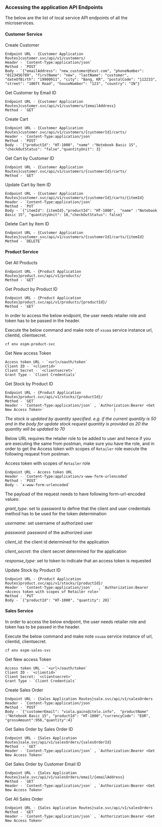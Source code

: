 ### Accessing the application API Endpoints

The below are the list of local service API endpoints of all the microservices.

#### Customer Service

Create Customer

    Endpoint URL - {Customer Application Routes}customer.svc/api/v1/customers/
    Header - `Content-Type:application/json`
    Method - `POST`
    Body - `{"emailAddress": "new_customer@test.com", "phoneNumber": "0123456789", "firstName": "new", "lastName": "customer", "dateOfBirth": "19900911", "city": "Bang, KR", "postalCode": "112233", "street": "100ft Road", "houseNumber": "123", "country": "IN"}`

Get Customer by Email ID

    Endpoint URL - {Customer Application Routes}customer.svc/api/v1/customers/{emailAddress} 	
    Method - `GET`


Create Cart

    Endpoint URL - {Customer Application Routes}customer.svc/api/v1/customers/{customerId}/carts/
    Header - `Content-Type:application/json`
    Method - `POST`
    Body - `{"productId": "HT-1000", "name" :"Notebook Basic 15", "checkOutStatus": "false","quantityUnit": 3}`     

Get Cart by Customer ID

    Endpoint URL - {Customer Application Routes}customer.svc/api/v1/customers/{customerId}/carts/
    Method - `GET`

Update Cart by Item ID

    Endpoint URL - {Customer Application Routes}customer.svc/api/v1/customers/{customerId}/carts/{itemId}         
    Header - `Content-Type:application/json`
    Method - `PUT`
    Body - `{"itemId": {itemId},"productId": "HT-1000",  "name" :"Notebook Basic 15", "quantityUnit": 10,"checkOutStatus": false}`

Delete Cart by Item ID

    Endpoint URL - {Customer Application Routes}customer.svc/api/v1/customers/{customerId}/carts/{itemId}
    Method - `DELETE`

#### Product Service

Get All Products

    Endpoint URL - {Product Application Routes}product.svc/api/v1/products/
    Method - `GET`

Get Product by Product ID   

    Endpoint URL - {Product Application Routes}product.svc/api/v1/products/{productId}/
    Method - `GET`  

In order to access the below endpoint, the user needs retailer role and token has to be passed in the header.

Execute the below command and make note of `xsuaa` service instance url, clientid, clientsecret.

`cf env espm-product-svc`

Get New access Token

    Access token URL - `<url>/oauth/token`
    Client ID - `<clientid>`
    Client Secret - `<clientsecret>`
    Grant Type - `Client Credentials`          


Get Stock by Product ID

    Endpoint URL - {Product Application Routes}product.svc/api/v1/stocks/{productId}/
    Method - `GET`       
    Header - `Content-Type:application/json` , `Authorization:Bearer <Get New Access Token>`                                |

*The stock is updated by quantity specified. e.g. if the current quantity is 50 and in the body for update stock request quantity is provided as 20 the quantity will be updated to 70*

Below URL requires the retailer role to be added to user and hence if you are executing the same from postman, make sure you have the role, and in order to get the Access token with scopes of `Retailer` role execute the following request from postman.

Access token with scopes of `Retailer` role

    Endpoint URL - Access token URL 
    Header - `Content-Type:application/x-www-form-urlencoded`
    Method - `POST`
    Body - `x-www-form-urlencoded`

The payload of the request needs to have following form-url-encoded values:

*grant_type*: set to password to define that the client and user credentials method has to be used for the token determination

*username*: set username of authorized user

*password*: password of the authorized user

*client_id*: the client id determined for the application

*client_secret*: the client secret determined for the application

*response_type*: set to token to indicate that an access token is requested   

Update Stock by Product ID

    Endpoint URL - {Product Application Routes}product.svc/api/v1/stocks/{productId}/		 
    Header - `Content-Type:application/json`   , `Authorization:Bearer <Access token with scopes of Retailer role>`
    Method - `PUT`
    Body - `{"productId": "HT-1000", "quantity": 20}`     

#### Sales Service

In order to access the below endpoint, the user needs retailer role and token has to be passed in the header.

Execute the below command and make note `xsuaa` service instance of url, clientid, clientsecret.

`cf env espm-sales-svc`

Get New access Token

    Access token URL - `<url>/oauth/token`
    Client ID - `<clientid>`
    Client Secret: `<clientsecret>`
    Grant Type - `Client Credentials`

Create Sales Order

    Endpoint URL - {Sales Application Routes}sale.svc/api/v1/salesOrders
    Header - `Content-Type:application/json`
    Method - `POST`
    Body - `{"customerEmail": "viola.gains@itelo.info",  "productName" :"Notebook Basic 15", "productId": "HT-1000","currencyCode": "EUR", "grossAmount":956,"quantity":4}`     

Get Sales Order by Sales Order ID

    Endpoint URL - {Sales Application Routes}sale.svc/api/v1/salesOrders/{salesOrderId}
    Method  - `GET`       
    Header - `Content-Type:application/json` , `Authorization:Bearer <Get New Access Token>`

Get Sales Order by Customer Email ID

    Endpoint URL - {Sales Application Routes}sale.svc/api/v1/salesOrders/email/{emailAddress}    
    Method - `GET`       
    Header - `Content-Type:application/json` , `Authorization:Bearer <Get New Access Token>`

Get All Sales Order

    Endpoint URL - {Sales Application Routes}sale.svc/api/v1/salesOrders
    Method - `GET`       
    Header - `Content-Type:application/json` , `Authorization:Bearer <Get New Access Token>`
